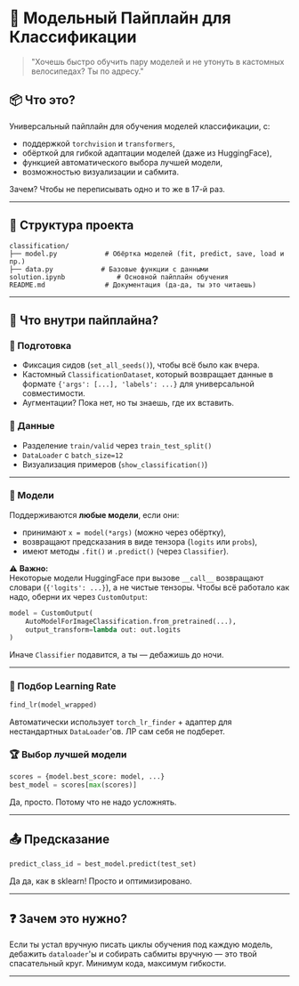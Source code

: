 # 🚀 Модельный Пайплайн для Классификации

> "Хочешь быстро обучить пару моделей и не утонуть в кастомных велосипедах? Ты по адресу."

## 📦 Что это?

Универсальный пайплайн для обучения моделей классификации, с:
- поддержкой `torchvision` и `transformers`,
- обёрткой для гибкой адаптации моделей (даже из HuggingFace),
- функцией автоматического выбора лучшей модели,
- возможностью визуализации и сабмита.

Зачем? Чтобы не переписывать одно и то же в 17-й раз.

---

## 📁 Структура проекта

```
classification/
├── model.py            # Обёртка моделей (fit, predict, save, load и пр.)
├── data.py            # Базовые функции с данными
solution.ipynb             # Основной пайплайн обучения
README.md               # Документация (да-да, ты это читаешь)
```

---

## 🧠 Что внутри пайплайна?

### 🔧 Подготовка

- Фиксация сидов (`set_all_seeds()`), чтобы всё было как вчера.
- Кастомный `ClassificationDataset`, который возвращает данные в формате `{'args': [...], 'labels': ...}` для универсальной совместимости.
- Аугментации? Пока нет, но ты знаешь, где их вставить.

### 🧪 Данные

- Разделение `train/valid` через `train_test_split()`
- `DataLoader` с `batch_size=12`
- Визуализация примеров (`show_classification()`)

---

### 🧰 Модели

Поддерживаются **любые модели**, если они:

- принимают `x = model(*args)` (можно через обёртку),
- возвращают предсказания в виде тензора (`logits` или `probs`),
- имеют методы `.fit()` и `.predict()` (через `Classifier`).

⚠️ **Важно:**  
Некоторые модели HuggingFace при вызове `__call__` возвращают словари (`{'logits': ...}`), а не чистые тензоры. Чтобы всё работало как надо, оберни их через `CustomOutput`:

```python
model = CustomOutput(
    AutoModelForImageClassification.from_pretrained(...),
    output_transform=lambda out: out.logits
)
```

Иначе `Classifier` подавится, а ты — дебажишь до ночи.

---

### 🧪 Подбор Learning Rate

```python
find_lr(model_wrapped)
```

Автоматически использует `torch_lr_finder` + адаптер для нестандартных `DataLoader`'ов. ЛР сам себя не подберет.

### 🏆 Выбор лучшей модели

```python
scores = {model.best_score: model, ...}
best_model = scores[max(scores)]
```

Да, просто. Потому что не надо усложнять.

---

## 📤 Предсказание

```python
predict_class_id = best_model.predict(test_set)
```

Да да, как в sklearn! Просто и оптимизировано.

---

## ❓ Зачем это нужно?

Если ты устал вручную писать циклы обучения под каждую модель, дебажить `dataloader`'ы и собирать сабмиты вручную — это твой спасательный круг. Минимум кода, максимум гибкости.

---
